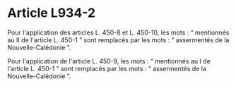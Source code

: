 # Article L934-2

<p>Pour l'application des articles L. 450-8 et L. 450-10, les mots : “ mentionnés au II de l'article L. 450-1 ” sont remplacés par les mots : “ assermentés de la Nouvelle-Calédonie ”.</p><p>Pour l'application de l'article L. 450-9, les mots : “ mentionnés au I de l'article L. 450-1 ” sont remplacés par les mots : “ assermentés de la Nouvelle-Calédonie ”.</p>